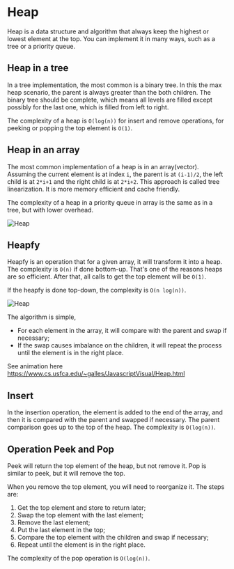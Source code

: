 # Heap

Heap is a data structure and algorithm that always keep the highest or lowest element at the top. You can implement it in many ways, such as a tree or a priority queue.

## Heap in a tree

In a tree implementation, the most common is a binary tree. In this the max heap scenario, the parent is always greater than the both children. The binary tree should be complete, which means all levels are filled except possibly for the last one, which is filled from left to right. 

The complexity of a heap is `O(log(n))` for insert and remove operations, for peeking or popping the top element is `O(1)`. 

## Heap in an array

The most common implementation of a heap is in an array(vector). Assuming the current element is at index `i`, the parent is at `(i-1)/2`, the left child is at `2*i+1` and the right child is at `2*i+2`. This approach is called tree linearization. It is more memory efficient and cache friendly.

The complexity of a heap in a priority queue in array is the same as in a tree, but with lower overhead.

![Heap](https://upload.wikimedia.org/wikipedia/commons/3/38/Max-Heap.svg)

## Heapfy

Heapfy is an operation that for a given array, it will transform it into a heap. The complexity is `O(n)` if done bottom-up. That's one of the reasons heaps are so efficient. After that, all calls to get the top element will be `O(1)`.

If the heapfy is done top-down, the complexity is `O(n log(n))`. 

![Heap](https://upload.wikimedia.org/wikipedia/commons/a/ac/Binary_heap_bottomup_vs_topdown.svg)

The algorithm is simple, 

- For each element in the array, it will compare with the parent and swap if necessary;
- If the swap causes imbalance on the children, it will repeat the process until the element is in the right place.

See animation here https://www.cs.usfca.edu/~galles/JavascriptVisual/Heap.html

## Insert

In the insertion operation, the element is added to the end of the array, and then it is compared with the parent and swapped if necessary. The parent comparison goes up to the top of the heap. The complexity is `O(log(n))`.

## Operation Peek and Pop

Peek will return the top element of the heap, but not remove it. Pop is similar to peek, but it will remove the top.

When you remove the top element, you will need to reorganize it. The steps are:

1. Get the top element and store to return later;
2. Swap the top element with the last element;
3. Remove the last element;
4. Put the last element in the top;
5. Compare the top element with the children and swap if necessary;
6. Repeat until the element is in the right place.

The complexity of the pop operation is `O(log(n))`.
